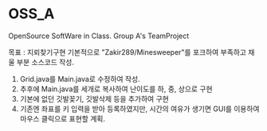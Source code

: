 # OSS_A

OpenSource SoftWare in Class.
Group A's TeamProject

목표 : 지뢰찾기구현
기본적으로 "Zakir289/Minesweeper"를 포크하여 부족하고 채울 부분 소스코드 작성.
1. Grid.java를 Main.java로 수정하여 작성.
2. 추후에 Main.java를 세개로 복사하여 난이도를 하, 중, 상으로 구현
3. 기본에 없던 깃발꽂기, 깃발삭제 등을 추가하여 구현
4. 기존엔 좌표를 키 입력을 받아 등록하였지만, 시간의 여유가 생기면 GUI를 이용하여 마우스 클릭으로 표현할 계획.

